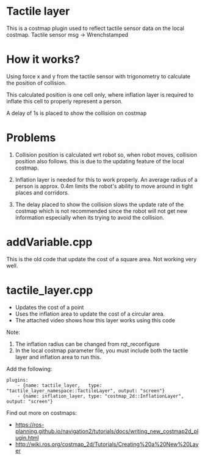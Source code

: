 
Tactile layer
===================================================================================================================
This is a costmap plugin used to reflect tactile sensor data on the local costmap.
Tactile sensor msg -> Wrenchstamped

How it works?
=====================================================================================================================
Using force x and y from the tactile sensor with trigonometry to calculate the position of collision.

This calculated position is one cell only, where inflation layer is required to inflate this cell to properly represent
a person. 

A delay of 1s is placed to show the collision on costmap

Problems
=====================================================================================================================
1. Collision position is calculated wrt robot so, when robot moves, collision position also follows. this is due to the
updating feature of the local costmap.

2. Inflation layer is needed for this to work properly. An average radius of a person is approx. 0.4m limits the robot's 
ability to move around in tight places and corridors. 

3. The delay placed to show the collision slows the update rate of the costmap which is not recommended since the robot will 
not get new information especially when its trying to avoid the collision.


addVariable.cpp
=====================================================================================================================

This is the old code that update the cost of a square area. 
Not working very well. 

tactile_layer.cpp
=====================================================================================================================
- Updates the cost of a point
- Uses the inflation area to update the cost of a circular area.
- The attached video shows how this layer works using this code

Note:

1. The inflation radius can be changed from rqt_reconfigure 
2. In the local costmap parameter file, you must include both the tactile layer and inflation area to run this.

Add the following:

    plugins: 
        - {name: tactile_layer,   type: "tactile_layer_namespace::TactileLayer", output: "screen"}  
        - {name: inflation_layer, type: "costmap_2d::InflationLayer", output: "screen"}   

Find out more on costmaps:
- https://ros-planning.github.io/navigation2/tutorials/docs/writing_new_costmap2d_plugin.html 
- http://wiki.ros.org/costmap_2d/Tutorials/Creating%20a%20New%20Layer
